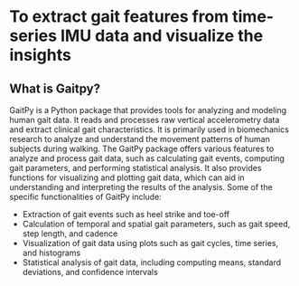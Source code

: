 # To extract gait features from time-series IMU data and visualize the insights

## What is Gaitpy?
GaitPy is a Python package that provides tools for analyzing and modeling human gait data. It reads and processes raw vertical accelerometry data and extract clinical gait characteristics. It is primarily used in biomechanics research to analyze and understand the movement patterns of human subjects during walking. The GaitPy package offers various features to analyze and process gait data, such as calculating gait events, computing gait parameters, and performing statistical analysis. It also provides functions for visualizing and plotting gait data, which can aid in understanding and interpreting the results of the analysis.
Some of the specific functionalities of GaitPy include:
* Extraction of gait events such as heel strike and toe-off
* Calculation of temporal and spatial gait parameters, such as gait speed, step length, and cadence
* Visualization of gait data using plots such as gait cycles, time series, and histograms
* Statistical analysis of gait data, including computing means, standard deviations, and confidence intervals
